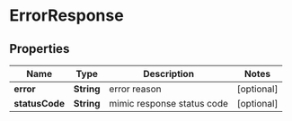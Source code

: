 

# ErrorResponse


## Properties

| Name | Type | Description | Notes |
|------------ | ------------- | ------------- | -------------|
|**error** | **String** | error reason |  [optional] |
|**statusCode** | **String** | mimic response status code |  [optional] |



